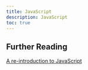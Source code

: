 ```yaml
---
title: JavaScript
description: JavaScript
toc: true
---
```


## Further Reading

[A re-introduction to JavaScript](https://developer.mozilla.org/en-US/docs/Web/JavaScript/A_re-introduction_to_JavaScript)
